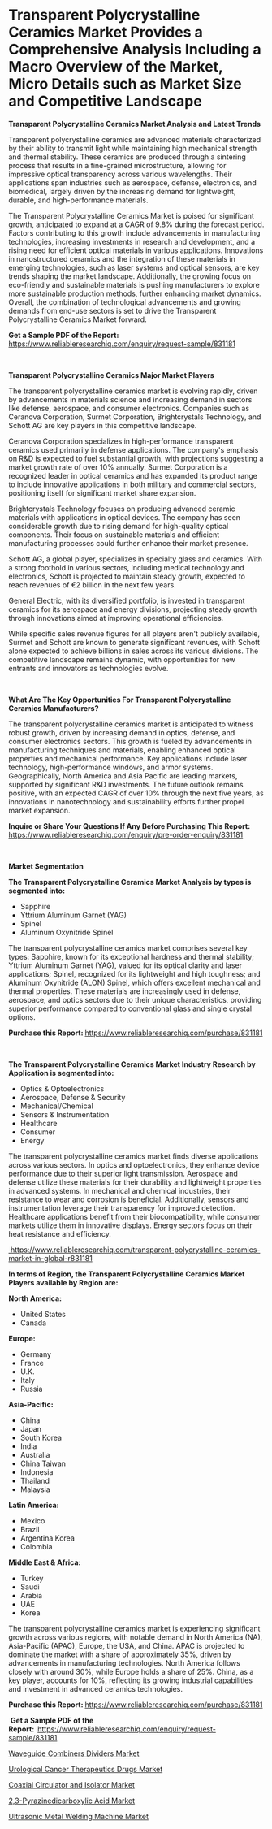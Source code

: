 <p><h1>Transparent Polycrystalline Ceramics Market Provides a Comprehensive Analysis Including a Macro Overview of the Market, Micro Details such as Market Size and Competitive Landscape</h1></p><p><strong>Transparent Polycrystalline Ceramics Market Analysis and Latest Trends</strong></p>
<p><p>Transparent polycrystalline ceramics are advanced materials characterized by their ability to transmit light while maintaining high mechanical strength and thermal stability. These ceramics are produced through a sintering process that results in a fine-grained microstructure, allowing for impressive optical transparency across various wavelengths. Their applications span industries such as aerospace, defense, electronics, and biomedical, largely driven by the increasing demand for lightweight, durable, and high-performance materials.</p><p>The Transparent Polycrystalline Ceramics Market is poised for significant growth, anticipated to expand at a CAGR of 9.8% during the forecast period. Factors contributing to this growth include advancements in manufacturing technologies, increasing investments in research and development, and a rising need for efficient optical materials in various applications. Innovations in nanostructured ceramics and the integration of these materials in emerging technologies, such as laser systems and optical sensors, are key trends shaping the market landscape. Additionally, the growing focus on eco-friendly and sustainable materials is pushing manufacturers to explore more sustainable production methods, further enhancing market dynamics. Overall, the combination of technological advancements and growing demands from end-use sectors is set to drive the Transparent Polycrystalline Ceramics Market forward.</p></p>
<p><strong>Get a Sample PDF of the Report:&nbsp;</strong> <a href="https://www.reliableresearchiq.com/enquiry/request-sample/831181?utm_campaign=1136&utm_medium=2&utm_source=Github&utm_content=ia&utm_term=13102024&utm_id=transparent-polycrystalline-ceramics">https://www.reliableresearchiq.com/enquiry/request-sample/831181</a></p>
<p>&nbsp;</p>
<p><strong>Transparent Polycrystalline Ceramics Major Market Players</strong></p>
<p><p>The transparent polycrystalline ceramics market is evolving rapidly, driven by advancements in materials science and increasing demand in sectors like defense, aerospace, and consumer electronics. Companies such as Ceranova Corporation, Surmet Corporation, Brightcrystals Technology, and Schott AG are key players in this competitive landscape.</p><p>Ceranova Corporation specializes in high-performance transparent ceramics used primarily in defense applications. The company's emphasis on R&D is expected to fuel substantial growth, with projections suggesting a market growth rate of over 10% annually. Surmet Corporation is a recognized leader in optical ceramics and has expanded its product range to include innovative applications in both military and commercial sectors, positioning itself for significant market share expansion.</p><p>Brightcrystals Technology focuses on producing advanced ceramic materials with applications in optical devices. The company has seen considerable growth due to rising demand for high-quality optical components. Their focus on sustainable materials and efficient manufacturing processes could further enhance their market presence.</p><p>Schott AG, a global player, specializes in specialty glass and ceramics. With a strong foothold in various sectors, including medical technology and electronics, Schott is projected to maintain steady growth, expected to reach revenues of €2 billion in the next few years.</p><p>General Electric, with its diversified portfolio, is invested in transparent ceramics for its aerospace and energy divisions, projecting steady growth through innovations aimed at improving operational efficiencies.</p><p>While specific sales revenue figures for all players aren't publicly available, Surmet and Schott are known to generate significant revenues, with Schott alone expected to achieve billions in sales across its various divisions. The competitive landscape remains dynamic, with opportunities for new entrants and innovators as technologies evolve.</p></p>
<p>&nbsp;</p>
<p><strong>What Are The Key Opportunities For Transparent Polycrystalline Ceramics Manufacturers?</strong></p>
<p><p>The transparent polycrystalline ceramics market is anticipated to witness robust growth, driven by increasing demand in optics, defense, and consumer electronics sectors. This growth is fueled by advancements in manufacturing techniques and materials, enabling enhanced optical properties and mechanical performance. Key applications include laser technology, high-performance windows, and armor systems. Geographically, North America and Asia Pacific are leading markets, supported by significant R&D investments. The future outlook remains positive, with an expected CAGR of over 10% through the next five years, as innovations in nanotechnology and sustainability efforts further propel market expansion.</p></p>
<p><strong>Inquire or Share Your Questions If Any Before Purchasing This Report:</strong> <a href="https://www.reliableresearchiq.com/enquiry/pre-order-enquiry/831181?utm_campaign=1136&utm_medium=2&utm_source=Github&utm_content=ia&utm_term=13102024&utm_id=transparent-polycrystalline-ceramics">https://www.reliableresearchiq.com/enquiry/pre-order-enquiry/831181</a></p>
<p>&nbsp;</p>
<p><strong>Market Segmentation</strong></p>
<p><strong>The Transparent Polycrystalline Ceramics Market Analysis by types is segmented into:</strong></p>
<p><ul><li>Sapphire</li><li>Yttrium Aluminum Garnet (YAG)</li><li>Spinel</li><li>Aluminum Oxynitride Spinel</li></ul></p>
<p><p>The transparent polycrystalline ceramics market comprises several key types: Sapphire, known for its exceptional hardness and thermal stability; Yttrium Aluminum Garnet (YAG), valued for its optical clarity and laser applications; Spinel, recognized for its lightweight and high toughness; and Aluminum Oxynitride (ALON) Spinel, which offers excellent mechanical and thermal properties. These materials are increasingly used in defense, aerospace, and optics sectors due to their unique characteristics, providing superior performance compared to conventional glass and single crystal options.</p></p>
<p><strong>Purchase this Report:&nbsp;</strong><a href="https://www.reliableresearchiq.com/purchase/831181?utm_campaign=1136&utm_medium=2&utm_source=Github&utm_content=ia&utm_term=13102024&utm_id=transparent-polycrystalline-ceramics">https://www.reliableresearchiq.com/purchase/831181</a></p>
<p>&nbsp;</p>
<p><strong>The Transparent Polycrystalline Ceramics Market Industry Research by Application is segmented into:</strong></p>
<p><ul><li>Optics & Optoelectronics</li><li>Aerospace, Defense & Security</li><li>Mechanical/Chemical</li><li>Sensors & Instrumentation</li><li>Healthcare</li><li>Consumer</li><li>Energy</li></ul></p>
<p><p>The transparent polycrystalline ceramics market finds diverse applications across various sectors. In optics and optoelectronics, they enhance device performance due to their superior light transmission. Aerospace and defense utilize these materials for their durability and lightweight properties in advanced systems. In mechanical and chemical industries, their resistance to wear and corrosion is beneficial. Additionally, sensors and instrumentation leverage their transparency for improved detection. Healthcare applications benefit from their biocompatibility, while consumer markets utilize them in innovative displays. Energy sectors focus on their heat resistance and efficiency.</p></p>
<p><a href="https://www.reliableresearchiq.com/transparent-polycrystalline-ceramics-market-in-global-r831181?utm_campaign=1136&utm_medium=2&utm_source=Github&utm_content=ia&utm_term=13102024&utm_id=transparent-polycrystalline-ceramics">&nbsp;https://www.reliableresearchiq.com/transparent-polycrystalline-ceramics-market-in-global-r831181</a></p>
<p><strong>In terms of Region, the Transparent Polycrystalline Ceramics Market Players available by Region are:</strong></p>
<p>
    <p> <strong> North America: </strong>
        <ul>
            <li>United States</li>
            <li>Canada</li>
        </ul>
        </p> 
    <p> <strong> Europe: </strong>
        <ul>
            <li>Germany</li>
            <li>France</li>
            <li>U.K.</li>
            <li>Italy</li>
            <li>Russia</li>
        </ul>
        </p> 
    <p> <strong> Asia-Pacific: </strong>
        <ul>
            <li>China</li>
            <li>Japan</li>
            <li>South Korea</li>
            <li>India</li>
            <li>Australia</li>
            <li>China Taiwan</li>
            <li>Indonesia</li>
            <li>Thailand</li>
            <li>Malaysia</li>
        </ul>
        </p> 
    <p> <strong> Latin America: </strong>
        <ul>
            <li>Mexico</li>
            <li>Brazil</li>
            <li>Argentina Korea</li>
            <li>Colombia</li>
        </ul>
        </p> 
    <p> <strong> Middle East & Africa: </strong>
        <ul>
            <li>Turkey</li>
            <li>Saudi</li>
            <li>Arabia</li>
            <li>UAE</li>
            <li>Korea</li>
        </ul>
    </p>
    </p>
<p><p>The transparent polycrystalline ceramics market is experiencing significant growth across various regions, with notable demand in North America (NA), Asia-Pacific (APAC), Europe, the USA, and China. APAC is projected to dominate the market with a share of approximately 35%, driven by advancements in manufacturing technologies. North America follows closely with around 30%, while Europe holds a share of 25%. China, as a key player, accounts for 10%, reflecting its growing industrial capabilities and investment in advanced ceramics technologies.</p></p>
<p><strong>Purchase this Report: </strong><a href="https://www.reliableresearchiq.com/purchase/831181?utm_campaign=1136&utm_medium=2&utm_source=Github&utm_content=ia&utm_term=13102024&utm_id=transparent-polycrystalline-ceramics">https://www.reliableresearchiq.com/purchase/831181</a></p>
<p>&nbsp;<strong>Get a Sample PDF of the Report:&nbsp;&nbsp;</strong><a href="https://www.reliableresearchiq.com/enquiry/request-sample/831181?utm_campaign=1136&utm_medium=2&utm_source=Github&utm_content=ia&utm_term=13102024&utm_id=transparent-polycrystalline-ceramics">https://www.reliableresearchiq.com/enquiry/request-sample/831181</a></p>
<p><strong></strong></p>
<p><p><a href="https://www.linkedin.com/pulse/global-waveguide-combiners-dividers-industry-analysis-qi7xe?utm_campaign=1136&utm_medium=2&utm_source=Github&utm_content=ia&utm_term=13102024&utm_id=transparent-polycrystalline-ceramics">Waveguide Combiners Dividers Market</a></p><p><a href="https://github.com/lavenaz9fufin/Market-Research-Report-List-1/blob/main/urological-cancer-therapeutics-drugs-market.md?utm_campaign=1136&utm_medium=2&utm_source=Github&utm_content=ia&utm_term=13102024&utm_id=transparent-polycrystalline-ceramics">Urological Cancer Therapeutics Drugs Market</a></p><p><a href="https://www.linkedin.com/pulse/global-coaxial-circulator-isolator-market-analysis-trends-forecasts-dbome?utm_campaign=1136&utm_medium=2&utm_source=Github&utm_content=ia&utm_term=13102024&utm_id=transparent-polycrystalline-ceramics">Coaxial Circulator and Isolator Market</a></p><p><a href="https://github.com/tewellnudorennk/Market-Research-Report-List-1/blob/main/23-pyrazinedicarboxylic-acid-market.md?utm_campaign=1136&utm_medium=2&utm_source=Github&utm_content=ia&utm_term=13102024&utm_id=transparent-polycrystalline-ceramics">2,3-Pyrazinedicarboxylic Acid Market</a></p><p><a href="https://issuu.com/reportprime-2/docs/ultrasonic-metal-welding-machine-ma_d80e056a5bc16b?utm_campaign=1136&utm_medium=2&utm_source=Github&utm_content=ia&utm_term=13102024&utm_id=transparent-polycrystalline-ceramics">Ultrasonic Metal Welding Machine Market</a></p></p>